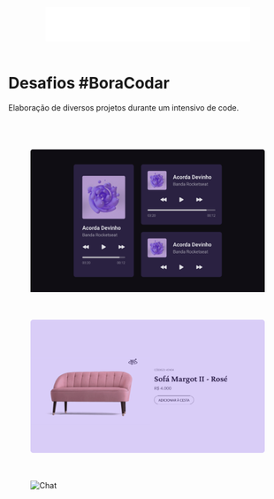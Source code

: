 <div align="center">
  <img alt="Desafios #BoraCodar" src="./desafio01_playermusica/src/assets/boraCodar.png">
</div><br>

# Desafios #BoraCodar
Elaboração de diversos projetos durante um intensivo de code.
<br>
<br>

<div style="margin-top: 50px; display: flex; justify-content:center; gap: 10px">
  <img alt="Player de música" src="./desafio01_playermusica/src/assets/github_capa.png" width="84%">
</div>

<div style="margin-top: 50px; display: flex; justify-content:center; gap: 10px">
  <img alt="Card de produto" src="./desafio02_productcard/src/assets/github_capa.png" width="84%">
</div>


<div style="margin-top: 50px; display: flex; justify-content:center; gap: 10px">
  <img alt="Chat" src="https://i.imgur.com/8nHjX5q.png" width="84%">
</div>